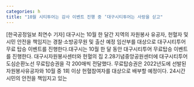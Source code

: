 ```yaml
---
categories: h
title: "10월 시티투어는 감사 이벤트 진행 중 ‘대구시티투어는 사랑을 싣고"
---
```

[한국공정일보 최연수 기자] 대구시는 10월 한 달간 지역의 자원봉사 유공자, 헌혈자 및 시민 안전을 책임지는 경찰·소방공무원 및 출산 예정 임산부를 대상으로 대구시티투어 무료 탑승 이벤트를 진행한다.대구시는 10월 한 달 동안 대구시티투어 무료탑승 이벤트를 진행한다. 대구시자원봉사센터와 헌혈의 집 2.28기념중앙공원센터에 대구시티투어 도심순환노선 무료탑승권을 각 200매씩 전달했다. 무료탑승권은 2022년도에 선발된 자원봉사유공자와 10월 중 1회 이상 헌혈참여자를 대상으로 배부할 예정이다. 24시간 시민의 안전을 책임지고 있는